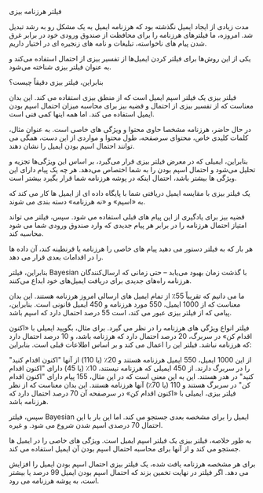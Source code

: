 
فیلتر هرزنامه بیزی

مدت زیادی از ایجاد ایمیل نگذشته بود که هرزنامه ایمیل به یک مشکل رو به رشد تبدیل شد. امروزه، ما فیلترهای هرزنامه را برای محافظت از صندوق ورودی خود در برابر غرق شدن پیام های ناخواسته، تبلیغات و نامه های زنجیره ای در اختیار داریم.

یکی از این روش‌ها برای فیلتر کردن ایمیل‌ها از تفسیر بیزی از احتمال استفاده می‌کند و به عنوان فیلتر بیزی شناخته می‌شود.

بنابراین، فیلتر بیزی دقیقاً چیست؟

فیلتر بیزی یک فیلتر اسپم ایمیل است که از منطق بیزی استفاده می کند. این بدان معناست که از تفسیر بیزی از احتمال و قضیه بیز برای محاسبه میزان احتمال اسپم بودن ایمیل استفاده می کند. اما همه اینها کمی فنی است.

در حال حاضر، هرزنامه مشخصا حاوی محتوا و ویژگی های خاصی است. به عنوان مثال، کلمات کلیدی خاص، محتوای سرصفحه، طول محتوا و مواردی از این دست، همگی می توانند احتمال اسپم بودن ایمیل را نشان دهند.

بنابراین، ایمیلی که در معرض فیلتر بیزی قرار می‌گیرد، بر اساس این ویژگی‌ها تجزیه و تحلیل می‌شود و احتمال اسپم بودن را به شما اختصاص می‌دهد. هر چه یک پیام دارای این ویژگی ها بیشتر باشد، احتمال اینکه در پوشه هرزنامه شما قرار بگیرد بیشتر است.

یک فیلتر بیزی با مقایسه ایمیل دریافتی شما با پایگاه داده ای از ایمیل ها کار می کند که به «اسپم» و «نه هرزنامه» دسته بندی می شوند.

قضیه بیز برای یادگیری از این پیام های قبلی استفاده می شود. سپس، فیلتر می تواند امتیاز احتمال هرزنامه را در برابر هر پیام جدیدی که وارد صندوق ورودی شما می شود محاسبه کند.

هر بار که به فیلتر دستور می دهید پیام های خاصی را هرزنامه یا قرنطینه کند، آن داده ها را در اقدامات بعدی قرار می دهد.

بنابراین، فیلتر Bayesian با گذشت زمان بهبود می‌یابد – حتی زمانی که ارسال‌کنندگان هرزنامه راه‌های جدیدی برای دریافت ایمیل‌های خود ابداع می‌کنند.

ما می دانیم که تقریباً 55٪ از تمام ایمیل های ارسالی امروز هرزنامه هستند. این بدان معناست که از 1000 ایمیل، 550 مورد هرزنامه و 450 ایمیل قانونی است. بنابراین، پیامی که از فیلتر بیزی عبور می کند، است
55 درصد احتمال دارد که اسپم باشد.

فیلتر انواع ویژگی های هرزنامه را در نظر می گیرد. برای مثال، بگویید ایمیلی با «اکنون اقدام کن» در سربرگ، 20 درصد احتمال دارد که هرزنامه باشد، و 10 درصد احتمال دارد که هرزنامه نباشد. فیلتر این را اعمال می کند و بر اساس اطلاعات قبلی است. بنابراین:

از این 1000 ایمیل، 550 ایمیل هرزنامه هستند و 20٪ (یا 110) از آنها "اکنون اقدام کنید" را در سربرگ دارند.
از 450 ایمیلی که هرزنامه نیستند، 10٪ (یا 45) دارای "اکنون اقدام کنید" در هدر هستند.
این به این معنی است که در این مثال، 155 پیام دارای "اکنون اقدام کن" در سربرگ هستند و 110 (یا 70٪) آنها هرزنامه هستند. این بدان معناست که از نظر فیلتر بیزی، ایمیلی با «اکنون اقدام کن» در سرصفحه آن 70 درصد احتمال دارد که هرزنامه باشد.

سپس، فیلتر Bayesian ایمیل را برای مشخصه بعدی جستجو می کند. اما این بار با این احتمال 70 درصدی اسپم شدن شروع می شود. و غیره.

به طور خلاصه، فیلتر بیزی یک فیلتر اسپم ایمیل است. ویژگی های خاصی را در ایمیل ها جستجو می کند و از آنها برای محاسبه احتمال اسپم بودن آن ایمیل استفاده می کند.

برای هر مشخصه هرزنامه یافت شده، یک فیلتر بیزی احتمال اسپم بودن ایمیل را افزایش می دهد. اگر فیلتر در نهایت تخمین بزند که احتمال اسپم بودن ایمیل 99 درصد یا بیشتر است، به پوشه هرزنامه می رود.

